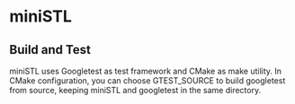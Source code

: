 
# miniSTL

## Build and Test
miniSTL uses Googletest as test framework and CMake as make utility. In CMake configuration, you can choose GTEST_SOURCE to build googletest from source, keeping miniSTL and googletest in the same directory. 

